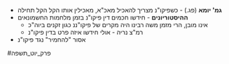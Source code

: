 
* **גמ' יומא** (פג.) - כשפיקו"נ מצריך להאכיל מאכ"א, מאכילין אותו הקל הקל תחילה
* **ההיסטוריונים** - חידשו חכמים דין פיקו"נ בזמן מלחמות החשמונאים
	* אינו מובן, הרי מזמן משה רבינו היה מקרים של פיקו"ננ כגון זקנים ביוה"כ
	* רמ"צ נריה - אולי חידשו איזה פרט בדין פיקו"נ
* אסור "להחמיר" נגד פיקו"נ

#פרק_יוט_תשפה 